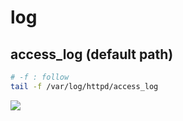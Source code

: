 # log

## access_log (default path)
````Bash
# -f : follow
tail -f /var/log/httpd/access_log
````
[<img src="https://i.imgur.com/zrohOi5.png">](https://i.imgur.com/zrohOi5.png)
